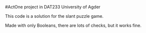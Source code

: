 #ActOne project in DAT233 University of Agder

This code is a solution for the slant puzzle game.

Made with only Booleans, there are lots of checks, but it works fine.

